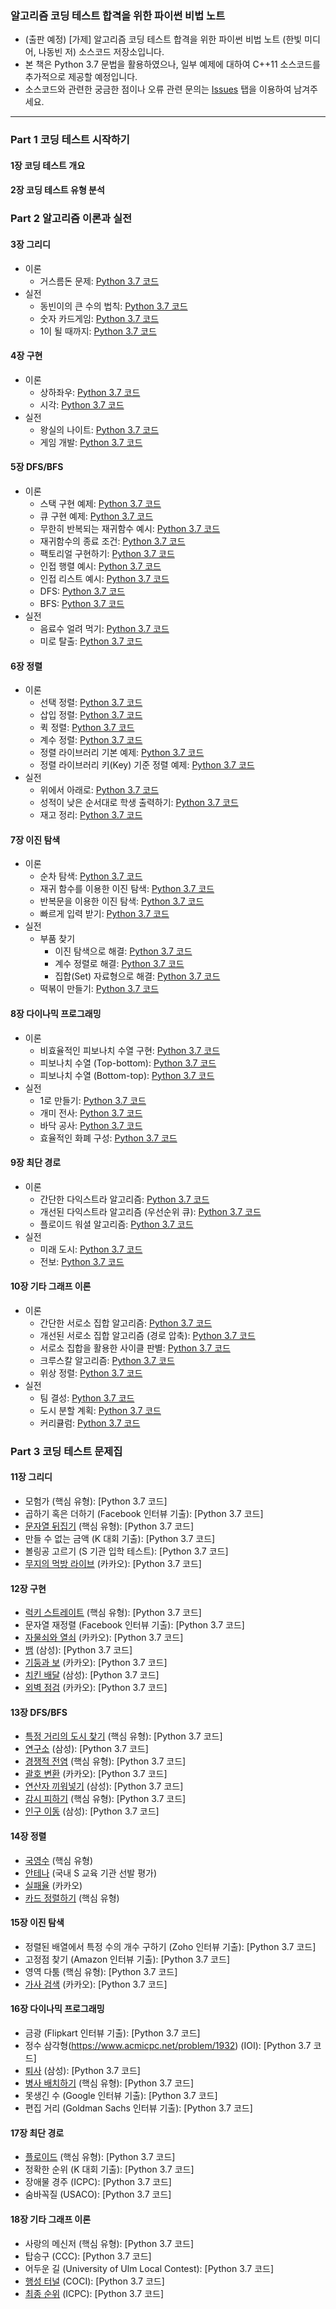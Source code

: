 ### 알고리즘 코딩 테스트 합격을 위한 파이썬 비법 노트

* (출판 예정) [가제] 알고리즘 코딩 테스트 합격을 위한 파이썬 비법 노트 (한빛 미디어, 나동빈 저) 소스코드 저장소입니다.
* 본 책은 Python 3.7 문법을 활용하였으나, 일부 예제에 대하여 C++11 소스코드를 추가적으로 제공할 예정입니다.
* 소스코드와 관련한 궁금한 점이나 오류 관련 문의는 [Issues](https://github.com/ndb796/python-for-coding-test/issues) 탭을 이용하여 남겨주세요.

<hr>

### Part 1 코딩 테스트 시작하기

#### 1장 코딩 테스트 개요

#### 2장 코딩 테스트 유형 분석

### Part 2 알고리즘 이론과 실전

#### 3장 그리디

* 이론
    * 거스름돈 문제: [Python 3.7 코드](/3/1.py)
* 실전
    * 동빈이의 큰 수의 법칙: [Python 3.7 코드](/3/2.py)
    * 숫자 카드게임: [Python 3.7 코드](/3/3.py)
    * 1이 될 때까지: [Python 3.7 코드](/3/4.py)

#### 4장 구현

* 이론
    * 상하좌우: [Python 3.7 코드](/4/1.py)
    * 시각: [Python 3.7 코드](/4/2.py)
* 실전
    * 왕실의 나이트: [Python 3.7 코드](/4/3.py)
    * 게임 개발: [Python 3.7 코드](/4/4.py)

#### 5장 DFS/BFS

* 이론
    * 스택 구현 예제: [Python 3.7 코드](/5/1.py)
    * 큐 구현 예제: [Python 3.7 코드](/5/2.py)
    * 무한히 반복되는 재귀함수 예시: [Python 3.7 코드](/5/3.py)
    * 재귀함수의 종료 조건: [Python 3.7 코드](/5/4.py)
    * 팩토리얼 구현하기: [Python 3.7 코드](/5/5.py)
    * 인접 행렬 예시: [Python 3.7 코드](/5/6.py)
    * 인접 리스트 예시: [Python 3.7 코드](/5/7.py)
    * DFS: [Python 3.7 코드](/5/8.py)
    * BFS: [Python 3.7 코드](/5/9.py)
* 실전
    * 음료수 얼려 먹기: [Python 3.7 코드](/5/10.py)
    * 미로 탈출: [Python 3.7 코드](/5/11.py)

#### 6장 정렬

* 이론
    * 선택 정렬: [Python 3.7 코드](/6/1.py)
    * 삽입 정렬: [Python 3.7 코드](/6/2.py)
    * 퀵 정렬: [Python 3.7 코드](/6/3.py)
    * 계수 정렬: [Python 3.7 코드](/6/4.py)
    * 정렬 라이브러리 기본 예제: [Python 3.7 코드](/6/5.py)
    * 정렬 라이브러리 키(Key) 기준 정렬 예제: [Python 3.7 코드](/6/6.py)
* 실전
    * 위에서 아래로: [Python 3.7 코드](/6/7.py)
    * 성적이 낮은 순서대로 학생 출력하기: [Python 3.7 코드](/6/8.py)
    * 재고 정리: [Python 3.7 코드](/6/9.py)

#### 7장 이진 탐색

* 이론
    * 순차 탐색: [Python 3.7 코드](/7/1.py)
    * 재귀 함수를 이용한 이진 탐색: [Python 3.7 코드](/7/2.py)
    * 반복문을 이용한 이진 탐색: [Python 3.7 코드](/7/3.py)
    * 빠르게 입력 받기: [Python 3.7 코드](/7/4.py)
* 실전
    * 부품 찾기
        * 이진 탐색으로 해결: [Python 3.7 코드](/7/5.py)
        * 계수 정렬로 해결: [Python 3.7 코드](/7/6.py)
        * 집합(Set) 자료형으로 해결: [Python 3.7 코드](/7/7.py)
    * 떡볶이 만들기: [Python 3.7 코드](/7/8.py)

#### 8장 다이나믹 프로그래밍

* 이론
    * 비효율적인 피보나치 수열 구현: [Python 3.7 코드](/8/1.py)
    * 피보나치 수열 (Top-bottom): [Python 3.7 코드](/8/2.py)
    * 피보나치 수열 (Bottom-top): [Python 3.7 코드](/8/3.py)
* 실전
    * 1로 만들기: [Python 3.7 코드](/8/4.py)
    * 개미 전사: [Python 3.7 코드](/8/5.py)
    * 바닥 공사: [Python 3.7 코드](/8/6.py)
    * 효율적인 화폐 구성: [Python 3.7 코드](/8/7.py)

#### 9장 최단 경로

* 이론
    * 간단한 다익스트라 알고리즘: [Python 3.7 코드](/9/1.py)
    * 개선된 다익스트라 알고리즘 (우선순위 큐): [Python 3.7 코드](/9/2.py)
    * 플로이드 워셜 알고리즘: [Python 3.7 코드](/9/3.py)
* 실전
    * 미래 도시: [Python 3.7 코드](/9/4.py)
    * 전보: [Python 3.7 코드](/9/5.py)

#### 10장 기타 그래프 이론

* 이론
    * 간단한 서로소 집합 알고리즘: [Python 3.7 코드](/10/1.py)
    * 개선된 서로소 집합 알고리즘 (경로 압축): [Python 3.7 코드](/10/2.py)
    * 서로소 집합을 활용한 사이클 판별: [Python 3.7 코드](/10/3.py)
    * 크루스칼 알고리즘: [Python 3.7 코드](/10/4.py)
    * 위상 정렬: [Python 3.7 코드](/10/5.py)
* 실전
    * 팀 결성: [Python 3.7 코드](/10/6.py)
    * 도시 분할 계획: [Python 3.7 코드](/10/7.py)
    * 커리큘럼: [Python 3.7 코드](/10/8.py)

### Part 3 코딩 테스트 문제집

#### 11장 그리디

* 모험가 (핵심 유형): [Python 3.7 코드]
* 곱하기 혹은 더하기 (Facebook 인터뷰 기출): [Python 3.7 코드]
* [문자열 뒤집기](https://www.acmicpc.net/problem/1439) (핵심 유형): [Python 3.7 코드]
* 만들 수 없는 금액 (K 대회 기출): [Python 3.7 코드]
* 볼링공 고르기 (S 기관 입학 테스트): [Python 3.7 코드]
* [무지의 먹방 라이브](https://www.acmicpc.net/problem/2437) (카카오): [Python 3.7 코드]

#### 12장 구현

* [럭키 스트레이트](https://www.acmicpc.net/problem/18406) (핵심 유형): [Python 3.7 코드]
* 문자열 재정렬 (Facebook 인터뷰 기출): [Python 3.7 코드]
* [자물쇠와 열쇠](https://programmers.co.kr/learn/courses/30/lessons/60059) (카카오): [Python 3.7 코드]
* [뱀](https://www.acmicpc.net/problem/3190) (삼성): [Python 3.7 코드]
* [기둥과 보](https://programmers.co.kr/learn/courses/30/lessons/60061) (카카오): [Python 3.7 코드]
* [치킨 배달](https://www.acmicpc.net/problem/15686) (삼성): [Python 3.7 코드]
* [외벽 점검](https://programmers.co.kr/learn/courses/30/lessons/60062) (카카오): [Python 3.7 코드]

#### 13장 DFS/BFS

* [특정 거리의 도시 찾기](https://www.acmicpc.net/problem/18352) (핵심 유형): [Python 3.7 코드]
* [연구소](https://www.acmicpc.net/problem/14502) (삼성): [Python 3.7 코드]
* [경쟁적 전염](https://www.acmicpc.net/problem/18405) (핵심 유형): [Python 3.7 코드]
* [괄호 변환](https://programmers.co.kr/learn/courses/30/lessons/60058) (카카오): [Python 3.7 코드]
* [연산자 끼워넣기](https://www.acmicpc.net/problem/14888) (삼성): [Python 3.7 코드]
* [감시 피하기](https://www.acmicpc.net/problem/18428) (핵심 유형): [Python 3.7 코드]
* [인구 이동](https://www.acmicpc.net/problem/16234) (삼성): [Python 3.7 코드]

#### 14장 정렬

* [국영수](https://www.acmicpc.net/problem/10825) (핵심 유형)
* [안테나](https://www.acmicpc.net/problem/18310) (국내 S 교육 기관 선발 평가)
* [실패율](https://programmers.co.kr/learn/courses/30/lessons/42889) (카카오)
* [카드 정렬하기](https://www.acmicpc.net/problem/1715) (핵심 유형)

#### 15장 이진 탐색

* 정렬된 배열에서 특정 수의 개수 구하기 (Zoho 인터뷰 기출): [Python 3.7 코드]
* 고정점 찾기 (Amazon 인터뷰 기출): [Python 3.7 코드]
* 영역 다툼 (핵심 유형): [Python 3.7 코드]
* [가사 검색](https://programmers.co.kr/learn/courses/30/lessons/60060) (카카오): [Python 3.7 코드]

#### 16장 다이나믹 프로그래밍

* 금광 (Flipkart 인터뷰 기출): [Python 3.7 코드]
* 정수 삼각형(https://www.acmicpc.net/problem/1932) (IOI): [Python 3.7 코드]
* [퇴사](https://www.acmicpc.net/problem/14501) (삼성): [Python 3.7 코드]
* [병사 배치하기](https://www.acmicpc.net/problem/18353) (핵심 유형): [Python 3.7 코드]
* 못생긴 수 (Google 인터뷰 기출): [Python 3.7 코드]
* 편집 거리 (Goldman Sachs 인터뷰 기출): [Python 3.7 코드]

#### 17장 최단 경로

* [플로이드](https://www.acmicpc.net/problem/11404) (핵심 유형): [Python 3.7 코드]
* 정확한 순위 (K 대회 기출): [Python 3.7 코드]
* 장애물 경주 (ICPC): [Python 3.7 코드]
* 숨바꼭질 (USACO): [Python 3.7 코드]

#### 18장 기타 그래프 이론

* 사랑의 메신저 (핵심 유형): [Python 3.7 코드]
* 탑승구 (CCC): [Python 3.7 코드]
* 어두운 길 (University of Ulm Local Contest): [Python 3.7 코드]
* [행성 터널](https://www.acmicpc.net/problem/2887) (COCI): [Python 3.7 코드]
* [최종 순위](https://www.acmicpc.net/problem/3665) (ICPC): [Python 3.7 코드]
